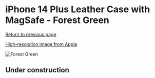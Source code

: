 # iPhone 14 Plus Leather Case with MagSafe - Forest Green

[Return to previous page](/iphone_14)

[High-resolution image from Apple](https://store.storeimages.cdn-apple.com/8756/as-images.apple.com/is/MPPA3?wid=4500&hei=4500&fmt=png)

<div style="width: 512px"><img src="/almost_uncompressed/MPPA3.webp" alt="Forest Green"></div>

## Under construction
